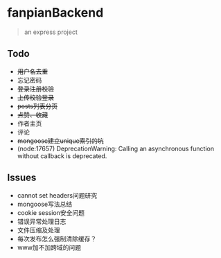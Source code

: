 # fanpianBackend
> an express project

## Todo

- ~~用户名去重~~
- 忘记密码
- ~~登录注册校验~~
- ~~上传校验登录~~
- ~~posts列表分页~~
- ~~点赞、收藏~~
- 作者主页
- 评论
- ~~mongoose建立unique索引的坑~~
- (node:17657) DeprecationWarning: Calling an asynchronous function without callback is deprecated.

## Issues

- cannot set headers问题研究
- mongoose写法总结
- cookie session安全问题
- 错误异常处理日志
- 文件压缩及处理
- 每次发布怎么强制清除缓存？
- www加不加跨域的问题

